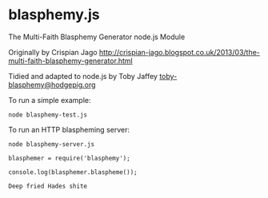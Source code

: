 blasphemy.js
============

The Multi-Faith Blasphemy Generator node.js Module

Originally by Crispian Jago
http://crispian-jago.blogspot.co.uk/2013/03/the-multi-faith-blasphemy-generator.html

Tidied and adapted to node.js by Toby Jaffey <toby-blasphemy@hodgepig.org>


To run a simple example:
```
node blasphemy-test.js
```

To run an HTTP blaspheming server:
```
node blasphemy-server.js
```


```
blasphemer = require('blasphemy');

console.log(blasphemer.blaspheme());
```


```
Deep fried Hades shite
```

